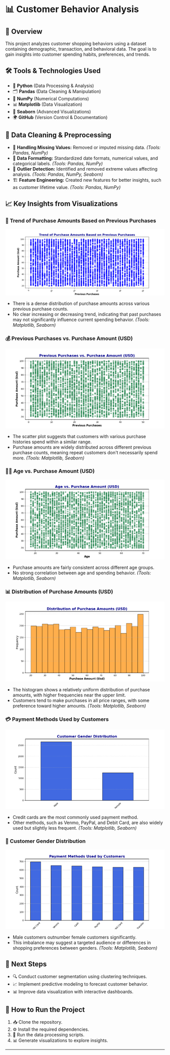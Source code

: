 # 📊 Customer Behavior Analysis

## 🌟 Overview
This project analyzes customer shopping behaviors using a dataset containing demographic, transaction, and behavioral data. The goal is to gain insights into customer spending habits, preferences, and trends.

## 🛠 Tools & Technologies Used
- 🐍 **Python** (Data Processing & Analysis)
- 🗂 **Pandas** (Data Cleaning & Manipulation)
- 🔢 **NumPy** (Numerical Computations)
- 📊 **Matplotlib** (Data Visualization)
- 🎨 **Seaborn** (Advanced Visualizations)
- 🌍 **GitHub** (Version Control & Documentation)

## 🧼 Data Cleaning & Preprocessing
- 📝 **Handling Missing Values:** Removed or imputed missing data. *(Tools: Pandas, NumPy)*
- 📏 **Data Formatting:** Standardized date formats, numerical values, and categorical labels. *(Tools: Pandas, NumPy)*
- 🚨 **Outlier Detection:** Identified and removed extreme values affecting analysis. *(Tools: Pandas, NumPy, Seaborn)*
- 🏗 **Feature Engineering:** Created new features for better insights, such as customer lifetime value. *(Tools: Pandas, NumPy)*

## 📈 Key Insights from Visualizations
### 📌 Trend of Purchase Amounts Based on Previous Purchases
![Trend of Purchase Amounts](https://github.com/Clinton1029/customer_behavior_analysis/blob/main/Figure_17.png)
- There is a dense distribution of purchase amounts across various previous purchase counts.
- No clear increasing or decreasing trend, indicating that past purchases may not significantly influence current spending behavior. *(Tools: Matplotlib, Seaborn)*

### 💰 Previous Purchases vs. Purchase Amount (USD)
![Previous Purchases vs. Amount](https://github.com/Clinton1029/customer_behavior_analysis/blob/main/Figure_15.png)
- The scatter plot suggests that customers with various purchase histories spend within a similar range.
- Purchase amounts are widely distributed across different previous purchase counts, meaning repeat customers don't necessarily spend more. *(Tools: Matplotlib, Seaborn)*

### 👵🧑 Age vs. Purchase Amount (USD)
![Age vs. Purchase Amount](https://github.com/Clinton1029/customer_behavior_analysis/blob/main/Figure_14.png)
- Purchase amounts are fairly consistent across different age groups.
- No strong correlation between age and spending behavior. *(Tools: Matplotlib, Seaborn)*

### 📊 Distribution of Purchase Amounts (USD)
![Purchase Amount Distribution](https://github.com/Clinton1029/customer_behavior_analysis/blob/main/Figure_13.png)
- The histogram shows a relatively uniform distribution of purchase amounts, with higher frequencies near the upper limit.
- Customers tend to make purchases in all price ranges, with some preference toward higher amounts. *(Tools: Matplotlib, Seaborn)*

### 💳 Payment Methods Used by Customers
![Payment Methods](https://github.com/Clinton1029/customer_behavior_analysis/blob/main/Figure_11.png)
- Credit cards are the most commonly used payment method.
- Other methods, such as Venmo, PayPal, and Debit Card, are also widely used but slightly less frequent. *(Tools: Matplotlib, Seaborn)*

### 👥 Customer Gender Distribution
![Gender Distribution](https://github.com/Clinton1029/customer_behavior_analysis/blob/main/Figure_12.png)
- Male customers outnumber female customers significantly.
- This imbalance may suggest a targeted audience or differences in shopping preferences between genders. *(Tools: Matplotlib, Seaborn)*

## 🔮 Next Steps
- 🔍 Conduct customer segmentation using clustering techniques.
- 📈 Implement predictive modeling to forecast customer behavior.
- 📊 Improve data visualization with interactive dashboards.

## 🚀 How to Run the Project
1. 📥 Clone the repository.
2. ⚙️ Install the required dependencies.
3. 🏃 Run the data processing scripts.
4. 📊 Generate visualizations to explore insights.

---


